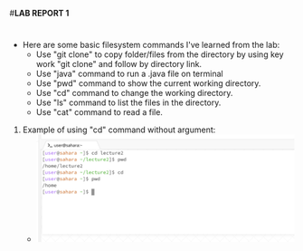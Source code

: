 #**LAB REPORT 1**
#
- Here are some basic filesystem commands I've learned from the lab:
   - Use "git clone" to copy folder/files from the directory by using key work "git clone" and follow by directory link.
   - Use "java" command to run a .java file on terminal
   - Use "pwd" command to show the current working directory.
   - Use "cd" command to change the working directory.
   - Use "ls" command to list the files in the directory.
   - Use "cat" command to read a file.
1. Example of using "cd" command without argument:
   - ![cd with no argument](image-cd1.png)
